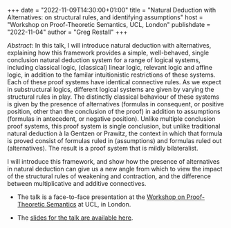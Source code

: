 +++
date = "2022-11-09T14:30:00+01:00"
title = "Natural Deduction with Alternatives: on structural rules, and identifying assumptions"
host = "Workshop on Proof-Theoretic Semantics, UCL, London"
publishdate = "2022-11-04"
author = "Greg Restall"
+++

*Abstract*: In this talk, I will introduce natural deduction with alternatives, explaining how this framework provides a simple, well-behaved, single conclusion natural deduction system for a range of logical systems, including classical logic, (classical) linear logic, relevant logic and affine logic, in addition to the familar intuitionistic restrictions of these systems. Each of these proof systems have identical connective rules. As we expect in substructural logics, different logical systems are given by varying the structural rules in play. The distinctly classical behaviour of these systems is given by the presence of alternatives (formulas in consequent, or positive position, other than the conclusion of the proof) in addition to assumptions (formulas in antecedent, or negative position). Unlike multiple conclusion proof systems, this proof system is single conclusion, but unlike traditional natural deduction à la Gentzen or Prawitz, the context in which that formula is proved consist of formulas ruled in (assumptions) and formulas ruled out (alternatives). The result is a proof system that is mildly bilateralist.

I will introduce this framework, and show how the presence of alternatives in natural deduction can give us a new angle from which to view the impact of the structural rules of weakening and contraction, and the difference between multiplicative and additive connectives. 


* The talk is a face-to-face presentation at the [Workshop on Proof-Theoretic Semantics](https://sites.google.com/view/conferencebilateralism2022/home) at UCL, in London. 

* The [slides for the talk are available here](/slides/natural-deduction-with-alternatives-london.pdf).

